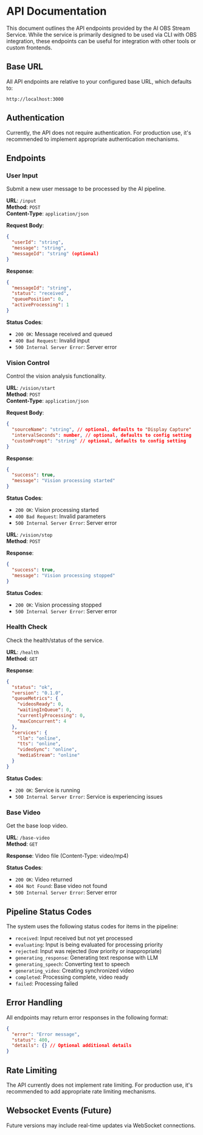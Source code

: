 # API Documentation

This document outlines the API endpoints provided by the AI OBS Stream Service. While the service is primarily designed to be used via CLI with OBS integration, these endpoints can be useful for integration with other tools or custom frontends.

## Base URL

All API endpoints are relative to your configured base URL, which defaults to:

```
http://localhost:3000
```

## Authentication

Currently, the API does not require authentication. For production use, it's recommended to implement appropriate authentication mechanisms.

## Endpoints

### User Input

Submit a new user message to be processed by the AI pipeline.

**URL**: `/input`  
**Method**: `POST`  
**Content-Type**: `application/json`

**Request Body**:
```json
{
  "userId": "string",
  "message": "string",
  "messageId": "string" (optional)
}
```

**Response**:
```json
{
  "messageId": "string",
  "status": "received",
  "queuePosition": 0,
  "activeProcessing": 1
}
```

**Status Codes**:
- `200 OK`: Message received and queued
- `400 Bad Request`: Invalid input
- `500 Internal Server Error`: Server error

### Vision Control

Control the vision analysis functionality.

**URL**: `/vision/start`  
**Method**: `POST`  
**Content-Type**: `application/json`

**Request Body**:
```json
{
  "sourceName": "string", // optional, defaults to "Display Capture"
  "intervalSeconds": number, // optional, defaults to config setting
  "customPrompt": "string" // optional, defaults to config setting
}
```

**Response**:
```json
{
  "success": true,
  "message": "Vision processing started"
}
```

**Status Codes**:
- `200 OK`: Vision processing started
- `400 Bad Request`: Invalid parameters
- `500 Internal Server Error`: Server error

**URL**: `/vision/stop`  
**Method**: `POST`

**Response**:
```json
{
  "success": true,
  "message": "Vision processing stopped"
}
```

**Status Codes**:
- `200 OK`: Vision processing stopped
- `500 Internal Server Error`: Server error

### Health Check

Check the health/status of the service.

**URL**: `/health`  
**Method**: `GET`

**Response**:
```json
{
  "status": "ok",
  "version": "0.1.0",
  "queueMetrics": {
    "videosReady": 0,
    "waitingInQueue": 0,
    "currentlyProcessing": 0,
    "maxConcurrent": 4
  },
  "services": {
    "llm": "online",
    "tts": "online",
    "videoSync": "online",
    "mediaStream": "online"
  }
}
```

**Status Codes**:
- `200 OK`: Service is running
- `500 Internal Server Error`: Service is experiencing issues

### Base Video

Get the base loop video.

**URL**: `/base-video`  
**Method**: `GET`

**Response**: Video file (Content-Type: video/mp4)

**Status Codes**:
- `200 OK`: Video returned
- `404 Not Found`: Base video not found
- `500 Internal Server Error`: Server error

## Pipeline Status Codes

The system uses the following status codes for items in the pipeline:

- `received`: Input received but not yet processed
- `evaluating`: Input is being evaluated for processing priority
- `rejected`: Input was rejected (low priority or inappropriate)
- `generating_response`: Generating text response with LLM
- `generating_speech`: Converting text to speech
- `generating_video`: Creating synchronized video
- `completed`: Processing complete, video ready
- `failed`: Processing failed

## Error Handling

All endpoints may return error responses in the following format:

```json
{
  "error": "Error message",
  "status": 400,
  "details": {} // Optional additional details
}
```

## Rate Limiting

The API currently does not implement rate limiting. For production use, it's recommended to add appropriate rate limiting mechanisms.

## Websocket Events (Future)

Future versions may include real-time updates via WebSocket connections.